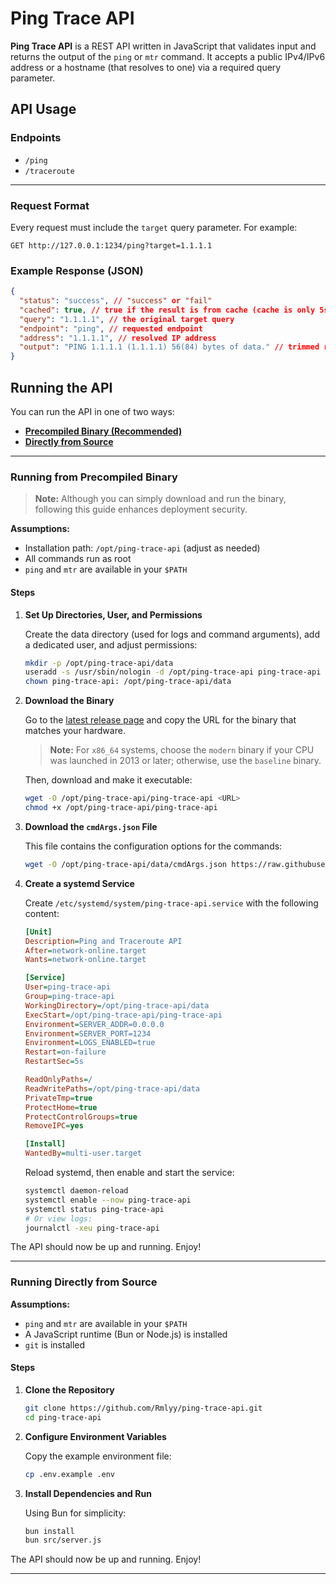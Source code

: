 # Ping Trace API

**Ping Trace API** is a REST API written in JavaScript that validates input and returns the output of the `ping` or `mtr` command. It accepts a public IPv4/IPv6 address or a hostname (that resolves to one) via a required query parameter.

## API Usage

### Endpoints

- `/ping`
- `/traceroute`

---

### Request Format

Every request must include the `target` query parameter. For example:

```
GET http://127.0.0.1:1234/ping?target=1.1.1.1
```

### Example Response (JSON)

```json
{
  "status": "success", // "success" or "fail"
  "cached": true, // true if the result is from cache (cache is only 5s to prevent spam)
  "query": "1.1.1.1", // the original target query
  "endpoint": "ping", // requested endpoint
  "address": "1.1.1.1", // resolved IP address
  "output": "PING 1.1.1.1 (1.1.1.1) 56(84) bytes of data." // trimmed raw command output
}
```

## Running the API

You can run the API in one of two ways:

- [**Precompiled Binary (Recommended)**](#running-from-precompiled-binary)
- [**Directly from Source**](#running-directly-from-source)

---

### Running from Precompiled Binary

> **Note:** Although you can simply download and run the binary, following this guide enhances deployment security.

**Assumptions:**

- Installation path: `/opt/ping-trace-api` (adjust as needed)
- All commands run as root
- `ping` and `mtr` are available in your `$PATH`

#### Steps

1. **Set Up Directories, User, and Permissions**

   Create the data directory (used for logs and command arguments), add a dedicated user, and adjust permissions:

   ```bash
   mkdir -p /opt/ping-trace-api/data
   useradd -s /usr/sbin/nologin -d /opt/ping-trace-api ping-trace-api
   chown ping-trace-api: /opt/ping-trace-api/data
   ```

2. **Download the Binary**

   Go to the [latest release page](https://github.com/Rmlyy/ping-trace-api/releases/latest) and copy the URL for the binary that matches your hardware.

   > **Note:** For `x86_64` systems, choose the `modern` binary if your CPU was launched in 2013 or later; otherwise, use the `baseline` binary.

   Then, download and make it executable:

   ```bash
   wget -O /opt/ping-trace-api/ping-trace-api <URL>
   chmod +x /opt/ping-trace-api/ping-trace-api
   ```

3. **Download the `cmdArgs.json` File**

   This file contains the configuration options for the commands:

   ```bash
   wget -O /opt/ping-trace-api/data/cmdArgs.json https://raw.githubusercontent.com/Rmlyy/ping-trace-api/refs/heads/main/cmdArgs.json
   ```

4. **Create a systemd Service**

   Create `/etc/systemd/system/ping-trace-api.service` with the following content:

   ```ini
   [Unit]
   Description=Ping and Traceroute API
   After=network-online.target
   Wants=network-online.target

   [Service]
   User=ping-trace-api
   Group=ping-trace-api
   WorkingDirectory=/opt/ping-trace-api/data
   ExecStart=/opt/ping-trace-api/ping-trace-api
   Environment=SERVER_ADDR=0.0.0.0
   Environment=SERVER_PORT=1234
   Environment=LOGS_ENABLED=true
   Restart=on-failure
   RestartSec=5s

   ReadOnlyPaths=/
   ReadWritePaths=/opt/ping-trace-api/data
   PrivateTmp=true
   ProtectHome=true
   ProtectControlGroups=true
   RemoveIPC=yes

   [Install]
   WantedBy=multi-user.target
   ```

   Reload systemd, then enable and start the service:

   ```bash
   systemctl daemon-reload
   systemctl enable --now ping-trace-api
   systemctl status ping-trace-api
   # Or view logs:
   journalctl -xeu ping-trace-api
   ```

The API should now be up and running. Enjoy!

---

### Running Directly from Source

**Assumptions:**

- `ping` and `mtr` are available in your `$PATH`
- A JavaScript runtime (Bun or Node.js) is installed
- `git` is installed

#### Steps

1. **Clone the Repository**

   ```bash
   git clone https://github.com/Rmlyy/ping-trace-api.git
   cd ping-trace-api
   ```

2. **Configure Environment Variables**

   Copy the example environment file:

   ```bash
   cp .env.example .env
   ```

3. **Install Dependencies and Run**

   Using Bun for simplicity:

   ```bash
   bun install
   bun src/server.js
   ```

The API should now be up and running. Enjoy!

---
